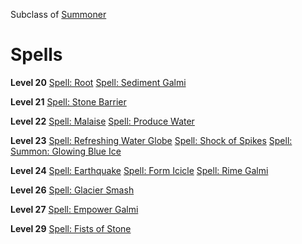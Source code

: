 <!-- TITLE: Geomancer -->
<!-- SUBTITLE: Geomancers are in tune with their environment, capable of channeling the strength of raging rivers, erupting volcanos, crashing landslides and crushing ice into weapons of destruction.  Some practicioners have even taken to animating the elements into combat-ready golems that willingly do their bidding.  -->

Subclass of [Summoner](summoner)
# Spells

**Level 20**
[Spell: Root](root)
[Spell: Sediment Galmi](sediment-galmi)

**Level 21**
[Spell: Stone Barrier](stone-barrier)

**Level 22**
[Spell: Malaise](malaise)
[Spell: Produce Water](produce-water)

**Level 23**
[Spell: Refreshing Water Globe](refreshing-water-globe)
[Spell: Shock of Spikes](shock-of-spikes)
[Spell: Summon: Glowing Blue Ice](summon-glowing-blue-ice)

**Level 24**
[Spell: Earthquake](earthquake)
[Spell: Form Icicle](form-icicle)
[Spell: Rime Galmi](rime-galmi)

**Level 26**
[Spell: Glacier Smash](glacier-smash)

**Level 27**
[Spell: Empower Galmi](empower-galmi)

**Level 29**
[Spell: Fists of Stone](fists-of-stone)